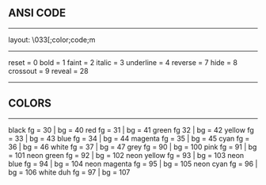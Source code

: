 ## ANSI CODE
***
layout: \033[;color;code;m
***
reset = 0
bold = 1
faint = 2
italic = 3
underline = 4
reverse = 7
hide = 8
crossout = 9
reveal = 28
****
## COLORS
***
black fg = 30 | bg = 40
red fg = 31 | bg = 41
green fg 32 | bg = 42
yellow fg = 33 | bg = 43
blue fg = 34 | bg = 44
magenta fg = 35 | bg = 45
cyan fg = 36 | bg = 46
white fg = 37 | bg = 47
grey fg = 90 | bg = 100
pink fg = 91 | bg = 101
neon green fg = 92 | bg = 102
neon yellow fg = 93 | bg = 103
neon blue fg = 94 | bg = 104
neon magenta fg = 95 | bg = 105
neon cyan fg = 96 | bg = 106
white duh fg = 97 | bg = 107